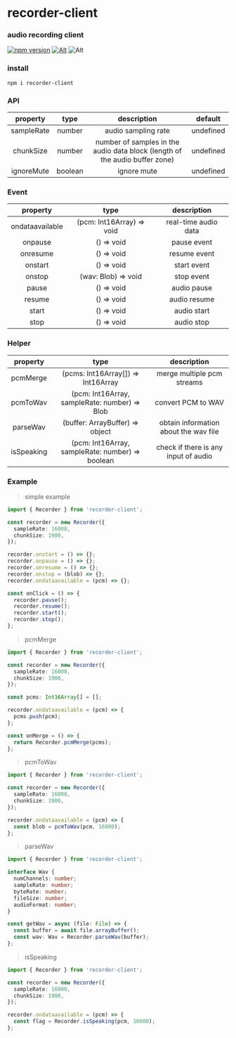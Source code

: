 # recorder-client

### audio recording client

[![npm version](https://img.shields.io/npm/v/recorder-client.svg?style=flat-square)](https://www.npmjs.com/package/recorder-client)
[![Alt](https://img.shields.io/npm/dt/recorder-client?style=flat-square)](https://npmcharts.com/compare/recorder-client?minimal=true)
![Alt](https://img.shields.io/github/license/mivui/recorder-client?style=flat-square)

### install

```shell
npm i recorder-client
```

### API

|  property  |  type   |                                 description                                 |  default  |
| :--------: | :-----: | :-------------------------------------------------------------------------: | :-------: |
| sampleRate | number  |                             audio sampling rate                             | undefined |
| chunkSize  | number  | number of samples in the audio data block (length of the audio buffer zone) | undefined |
| ignoreMute | boolean |                                 ignore mute                                 | undefined |

### Event

|    property     |           type            |     description      |
| :-------------: | :-----------------------: | :------------------: |
| ondataavailable | (pcm: Int16Array) => void | real-time audio data |
|     onpause     |        () => void         |     pause event      |
|    onresume     |        () => void         |     resume event     |
|     onstart     |        () => void         |     start event      |
|     onstop      |    (wav: Blob) => void    |      stop event      |
|      pause      |        () => void         |     audio pause      |
|     resume      |        () => void         |     audio resume     |
|      start      |        () => void         |     audio start      |
|      stop       |        () => void         |      audio stop      |

### Helper

|  property  |                       type                       |              description              |
| :--------: | :----------------------------------------------: | :-----------------------------------: |
|  pcmMerge  | (pcms: Int16Array[]) => Int16Array<ArrayBuffer>  |      merge multiple pcm streams       |
|  pcmToWav  |  (pcm: Int16Array, sampleRate: number) => Blob   |          convert PCM to WAV           |
|  parseWav  |         (buffer: ArrayBuffer) => object          | obtain information about the wav file |
| isSpeaking | (pcm: Int16Array, sampleRate: number) => boolean | check if there is any input of audio  |

### Example

> simple example

```ts
import { Recorder } from 'recorder-client';

const recorder = new Recorder({
  sampleRate: 16000,
  chunkSize: 1900,
});

recorder.onstart = () => {};
recorder.onpause = () => {};
recorder.onresume = () => {};
recorder.onstop = (blob) => {};
recorder.ondataavailable = (pcm) => {};

const onClick = () => {
  recorder.pause();
  recorder.resume();
  recorder.start();
  recorder.stop();
};
```

> pcmMerge

```ts
import { Recorder } from 'recorder-client';

const recorder = new Recorder({
  sampleRate: 16000,
  chunkSize: 1900,
});

const pcms: Int16Array[] = [];

recorder.ondataavailable = (pcm) => {
  pcms.push(pcm);
};

const onMerge = () => {
  return Recorder.pcmMerge(pcms);
};
```

> pcmToWav

```ts
import { Recorder } from 'recorder-client';

const recorder = new Recorder({
  sampleRate: 16000,
  chunkSize: 1900,
});

recorder.ondataavailable = (pcm) => {
  const blob = pcmToWav(pcm, 16000);
};
```

> parseWav

```ts
import { Recorder } from 'recorder-client';

interface Wav {
  numChannels: number;
  sampleRate: number;
  byteRate: number;
  fileSize: number;
  audioFormat: number;
}

const getWav = async (file: File) => {
  const buffer = await file.arrayBuffer();
  const wav: Wav = Recorder.parseWav(buffer);
};
```

> isSpeaking

```ts
import { Recorder } from 'recorder-client';

const recorder = new Recorder({
  sampleRate: 16000,
  chunkSize: 1900,
});

recorder.ondataavailable = (pcm) => {
  const flag = Recorder.isSpeaking(pcm, 16000);
};
```
